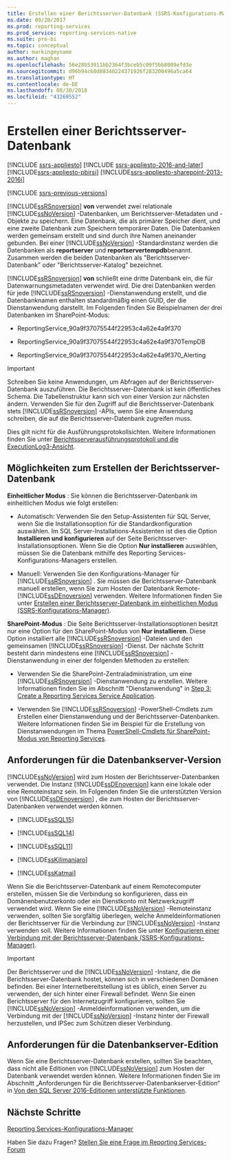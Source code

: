 ```yaml
---
title: Erstellen einer Berichtsserver-Datenbank (SSRS-Konfigurations-Manager) | Microsoft-Dokumentation
ms.date: 09/20/2017
ms.prod: reporting-services
ms.prod_service: reporting-services-native
ms.suite: pro-bi
ms.topic: conceptual
author: markingmyname
ms.author: maghan
ms.openlocfilehash: 56e28b53911bb2364f3bceb5c09f5bb8009efd3e
ms.sourcegitcommit: d96b94c60d88340224371926f283200496a5ca64
ms.translationtype: HT
ms.contentlocale: de-DE
ms.lasthandoff: 08/30/2018
ms.locfileid: "43269552"
---
```

# <a name="create-a-report-server-database"></a>Erstellen einer Berichtsserver-Datenbank

[!INCLUDE [ssrs-appliesto](../../includes/ssrs-appliesto.md)] [!INCLUDE [ssrs-appliesto-2016-and-later](../../includes/ssrs-appliesto-2016-and-later.md)] [!INCLUDE[ssrs-appliesto-pbirsi](../../includes/ssrs-appliesto-pbirs.md)] [!INCLUDE[ssrs-appliesto-sharepoint-2013-2016i](../../includes/ssrs-appliesto-sharepoint-2013-2016.md)]

[!INCLUDE [ssrs-previous-versions](../../includes/ssrs-previous-versions.md)]

[!INCLUDE[ssRSnoversion](../../includes/ssrsnoversion-md.md)] **von** verwendet zwei relationale [!INCLUDE[ssNoVersion](../../includes/ssnoversion-md.md)] -Datenbanken, um Berichtsserver-Metadaten und -Objekte zu speichern. Eine Datenbank, die als primärer Speicher dient, und eine zweite Datenbank zum Speichern temporärer Daten. Die Datenbanken werden gemeinsam erstellt und sind durch ihre Namen aneinander gebunden. Bei einer [!INCLUDE[ssNoVersion](../../includes/ssnoversion-md.md)] -Standardinstanz werden die Datenbanken als **reportserver** und **reportservertempdb**benannt. Zusammen werden die beiden Datenbanken als "Berichtsserver-Datenbank" oder "Berichtsserver-Katalog" bezeichnet.

[!INCLUDE[ssRSnoversion](../../includes/ssrsnoversion-md.md)] **von** schließt eine dritte Datenbank ein, die für Datenwarnungsmetadaten verwendet wird. Die drei Datenbanken werden für jede [!INCLUDE[ssRSnoversion](../../includes/ssrsnoversion-md.md)] -Dienstanwendung erstellt, und die Datenbanknamen enthalten standardmäßig einen GUID, der die Dienstanwendung darstellt. Im Folgenden finden Sie Beispielnamen der drei Datenbanken im SharePoint-Modus:

-   ReportingService_90a9f37075544f22953c4a62e4a9f370  
  
-   ReportingService_90a9f37075544f22953c4a62e4a9f370TempDB  
  
-   ReportingService_90a9f37075544f22953c4a62e4a9f370_Alerting  
  
> [!IMPORTANT]  
>  Schreiben Sie keine Anwendungen, um Abfragen auf der Berichtsserver-Datenbank auszuführen. Die Berichtsserver-Datenbank ist kein öffentliches Schema. Die Tabellenstruktur kann sich von einer Version zur nächsten ändern. Verwenden Sie für den Zugriff auf die Berichtsserver-Datenbank stets [!INCLUDE[ssRSnoversion](../../includes/ssrsnoversion-md.md)] -APIs, wenn Sie eine Anwendung schreiben, die auf die Berichtsserver-Datenbank zugreifen muss.  
>   
>  Dies gilt nicht für die Ausführungsprotokollsichten. Weitere Informationen finden Sie unter [Berichtsserverausführungsprotokoll und die ExecutionLog3-Ansicht](../../reporting-services/report-server/report-server-executionlog-and-the-executionlog3-view.md).  
  
## <a name="ways-to-create-the-report-server-database"></a>Möglichkeiten zum Erstellen der Berichtsserver-Datenbank  
 **Einheitlicher Modus** : Sie können die Berichtsserver-Datenbank im einheitlichen Modus wie folgt erstellen:  
  
-   Automatisch: Verwenden Sie den Setup-Assistenten für SQL Server, wenn Sie die Installationsoption für die Standardkonfiguration auswählen. Im SQL Server-Installations-Assistenten ist dies die Option **Installieren und konfigurieren** auf der Seite Berichtsserver-Installationsoptionen. Wenn Sie die Option **Nur installieren** auswählen, müssen Sie die Datenbank mithilfe des Reporting Services-Konfigurations-Managers erstellen.  
  
-   Manuell: Verwenden Sie den Konfigurations-Manager für [!INCLUDE[ssRSnoversion](../../includes/ssrsnoversion-md.md)] . Sie müssen die Berichtsserver-Datenbank manuell erstellen, wenn Sie zum Hosten der Datenbank Remote- [!INCLUDE[ssDEnoversion](../../includes/ssdenoversion-md.md)] verwenden. Weitere Informationen finden Sie unter [Erstellen einer Berichtsserver-Datenbank im einheitlichen Modus (SSRS-Konfigurations-Manager)](../../reporting-services/install-windows/ssrs-report-server-create-a-native-mode-report-server-database.md).  
  
 **SharePoint-Modus** : Die Seite Berichtsserver-Installationsoptionen besitzt nur eine Option für den SharePoint-Modus von **Nur installieren**. Diese Option installiert alle [!INCLUDE[ssRSnoversion](../../includes/ssrsnoversion-md.md)] -Dateien und den gemeinsamen [!INCLUDE[ssRSnoversion](../../includes/ssrsnoversion-md.md)] -Dienst. Der nächste Schritt besteht darin mindestens eine [!INCLUDE[ssRSnoversion](../../includes/ssrsnoversion-md.md)] -Dienstanwendung in einer der folgenden Methoden zu erstellen:  
  
-   Verwenden Sie die SharePoint-Zentraladministration, um eine [!INCLUDE[ssRSnoversion](../../includes/ssrsnoversion-md.md)] -Dienstanwendung zu erstellen. Weitere Informationen finden Sie im Abschnitt "Dienstanwendung" in [Step 3: Create a Reporting Services Service Application](../../reporting-services/install-windows/install-the-first-report-server-in-sharepoint-mode.md#bkmk_create_serrviceapplication).  
  
-   Verwenden Sie [!INCLUDE[ssRSnoversion](../../includes/ssrsnoversion-md.md)] -PowerShell-Cmdlets zum Erstellen einer Dienstanwendung und der Berichtsserver-Datenbanken. Weitere Informationen finden Sie im Beispiel für die Erstellung von Dienstanwendungen im Thema [PowerShell-Cmdlets für SharePoint-Modus von Reporting Services](../../reporting-services/report-server-sharepoint/powershell-cmdlets-for-reporting-services-sharepoint-mode.md).  
  
## <a name="database-server-version-requirements"></a>Anforderungen für die Datenbankserver-Version  
 [!INCLUDE[ssNoVersion](../../includes/ssnoversion-md.md)] wird zum Hosten der Berichtsserver-Datenbanken verwendet. Die Instanz [!INCLUDE[ssDEnoversion](../../includes/ssdenoversion-md.md)] kann eine lokale oder eine Remoteinstanz sein. Im Folgenden finden Sie die unterstützten Version von [!INCLUDE[ssDEnoversion](../../includes/ssdenoversion-md.md)] , die zum Hosten der Berichtsserver-Datenbanken verwendet werden können.  
  
-   [!INCLUDE[ssSQL15](../../includes/sssql15-md.md)]  
  
-   [!INCLUDE[ssSQL14](../../includes/sssql14-md.md)]  
  
-   [!INCLUDE[ssSQL11](../../includes/sssql11-md.md)]  
  
-   [!INCLUDE[ssKilimanjaro](../../includes/sskilimanjaro-md.md)]  
  
-   [!INCLUDE[ssKatmai](../../includes/sskatmai-md.md)]  
  
 Wenn Sie die Berichtsserver-Datenbank auf einem Remotecomputer erstellen, müssen Sie die Verbindung so konfigurieren, dass ein Domänenbenutzerkonto oder ein Dienstkonto mit Netzwerkzugriff verwendet wird. Wenn Sie eine [!INCLUDE[ssNoVersion](../../includes/ssnoversion-md.md)] -Remoteinstanz verwenden, sollten Sie sorgfältig überlegen, welche Anmeldeinformationen der Berichtsserver für die Verbindung zur [!INCLUDE[ssNoVersion](../../includes/ssnoversion-md.md)] -Instanz verwenden soll. Weitere Informationen finden Sie unter [Konfigurieren einer Verbindung mit der Berichtsserver-Datenbank &#40;SSRS-Konfigurations-Manager&#41;](../../reporting-services/install-windows/configure-a-report-server-database-connection-ssrs-configuration-manager.md).  
  
> [!IMPORTANT]  
>  Der Berichtsserver und die [!INCLUDE[ssNoVersion](../../includes/ssnoversion-md.md)] -Instanz, die die Berichtsserver-Datenbank hostet, können sich in verschiedenen Domänen befinden. Bei einer Internetbereitstellung ist es üblich, einen Server zu verwenden, der sich hinter einer Firewall befindet. Wenn Sie einen Berichtsserver für den Internetzugriff konfigurieren, sollten Sie [!INCLUDE[ssNoVersion](../../includes/ssnoversion-md.md)] -Anmeldeinformationen verwenden, um die Verbindung mit der [!INCLUDE[ssNoVersion](../../includes/ssnoversion-md.md)] -Instanz hinter der Firewall herzustellen, und IPSec zum Schützen dieser Verbindung.  
  
## <a name="database-server-edition-requirements"></a>Anforderungen für die Datenbankserver-Edition  
 Wenn Sie eine Berichtsserver-Datenbank erstellen, sollten Sie beachten, dass nicht alle Editionen von [!INCLUDE[ssNoVersion](../../includes/ssnoversion-md.md)] zum Hosten der Datenbank verwendet werden können. Weitere Informationen finden Sie im Abschnitt „Anforderungen für die Berichtsserver-Datenbankserver-Edition“ in [Von den SQL Server 2016-Editionen unterstützte Funktionen](~/sql-server/editions-and-supported-features-for-sql-server-2016.md).  

## <a name="next-steps"></a>Nächste Schritte

[Reporting Services-Konfigurations-Manager](http://msdn.microsoft.com/63519ef4-e68a-42fb-9cf7-31228ea4e434)  

Haben Sie dazu Fragen? [Stellen Sie eine Frage im Reporting Services-Forum](http://go.microsoft.com/fwlink/?LinkId=620231)
